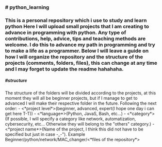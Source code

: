 <h3><b># python_learning</b><h3>
This is a personal repository which i use to study and learn python
Here I will upload small projects that I am creating to advance in programming with python.
Any type of contributions, help, advice, tips and teaching methods are welcome. I do this to advance my path in programming and try to make a life as a programmer.
Below I will leave a guide on how I will organize the repository and the structure of the projects (comments, folders, files), this can change at any time and I may forget to update the readme hahahaha.
<h5><b>#structure</b></h5>
 The structure of the folders will be divided according to the projects, at this    moment they will all be beginner projects, but if I manage to get to advanced I  will make their respective folder in the future.
Following the next order:
  - <*project level*>(beginner, advanced, expert(I hope one day i can get here T-T))
  - <*language*>(Python, JavaS, Bash, etc...)
  - <*category*>(If possible, I will specify a category like network, automatization, cybersecurity, etc... Otherwise they will belong to the "others" category.)
  - <*project name*>(Name of the project, I think this did not have to be specified but just in case -_-").
Example Beginner/python/network/MAC_changer/<*files of the repository*>
